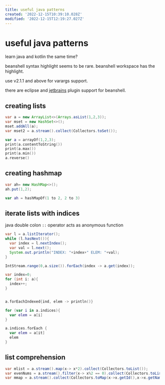 ```yaml
---
title: useful java patterns
created: '2022-12-15T10:39:10.028Z'
modified: '2022-12-15T12:19:27.027Z'
---
```


# useful java patterns

learn java and kotlin the same time?

beanshell syntax highlight seems to be rare. beanshell workspace has the highlight.

use v2.1.1 and above for varargs support.

there are eclipse and [jetbrains](https://github.com/perNyfelt/beanshell-intellij-plugin) plugin support for beanshell.

## creating lists

```java
var a = new ArrayList<>(Arrays.asList(1,2,3));
var mset = new HashSet<>();
mset.addAll(a);
var mset2 = a.stream().collect(Collectors.toSet());

```

```kotlin
var a = arrayOf(1,2,3);
print(a.contentToString())
print(a.max())
print(a.min())
a.reverse()
```

## creating hashmap

```java
var ah= new HashMap<>();
ah.put(1,2);
```

```kotlin
var ah = hashMapOf(1 to 2, 2 to 3)
```

## iterate lists with indices

java double colon `::` operator acts as anonymous function

```java
var l = a.listIterator();
while (l.hasNext()){
  var index = l.nextIndex();
  var val = l.next();
  System.out.println("INDEX: "+index+" ELEM: "+val);
}

IntStream.range(0,a.size()).forEach(index -> a.get(index));

var index=0;
for (int i: a){
  index++;
}
```
```kotlin

a.forEachIndexed{ind, elem -> println()}

for (var i in a.indices){
  var elem = a[i]
}

a.indices.forEach {
  var elem = a[it]
  elem
}
```

## list comprehension
```java
var mlist = a.stream().map(x-> x*2).collect(Collectors.toList());
var evenNums = a.stream().filter(x-> x%2 == 0).collect(Collectors.toList());
var mmap = a.stream().collect(Collectors.toMap(x->x.getId(),x->x.getName()));
```


